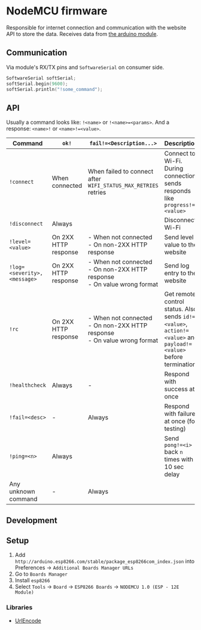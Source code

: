 # NodeMCU firmware

Responsible for internet connection and communication with the website API to store the data. Receives data from [the arduino module](../arduino).

## Communication

Via module's RX/TX pins and `SoftwareSerial` on consumer side.

```cpp
SoftwareSerial softSerial;
softSerial.begin(9600);
softSerial.println("!some_command");
```

## API

Usually a command looks like: `!<name>` or `!<name>=<params>`. And a response: `<name>!` or `<name>!=<value>`.

| Command                     | `ok!`                | `fail!=<Description...>`                                                      | Description                                                                                                      |
| --------------------------- | -------------------- | ----------------------------------------------------------------------------- | ---------------------------------------------------------------------------------------------------------------- |
| `!connect`                  | When connected       | When failed to connect after `WIFI_STATUS_MAX_RETRIES` retries                | Connect to Wi-Fi. During connection sends responds like `progress!=<value>`                                      |
| `!disconnect`               | Always               |                                                                               | Disconnect Wi-Fi                                                                                                 |
| `!level=<value>`            | On 2XX HTTP response | - When not connected<br>- On non-2XX HTTP response                            | Send level value to the website                                                                                  |
| `!log=<severity>,<message>` | On 2XX HTTP response | - When not connected<br>- On non-2XX HTTP response<br>- On value wrong format | Send log entry to the website                                                                                    |
| `!rc`                       | On 2XX HTTP response | - When not connected<br>- On non-2XX HTTP response<br>- On value wrong format | Get remote control status. Also sends `id!=<value>`, `action!=<value>` and `payload!=<value>` before termination |
| `!healthcheck`              | Always               | -                                                                             | Respond with success at once                                                                                     |
| `!fail=<desc>`              | -                    | Always                                                                        | Respond with failure at once (for testing)                                                                       |
| `!ping=<n>`                 | Always               |                                                                               | Send `pong!=<i>` back `n` times with 10 sec delay                                                                |
| Any unknown command         | -                    | Always                                                                        |                                                                                                                  |

## Development

## Setup

1. Add `http://arduino.esp8266.com/stable/package_esp8266com_index.json` into Preferences &rarr; `Additional Boards Manager URLs`
2. Go to `Boards Manager`
3. Install `esp8266`
4. Select `Tools` &rarr; `Board` &rarr; `ESP8266 Boards` &rarr; `NODEMCU 1.0 (ESP - 12E Module)`

### Libraries

- [UrlEncode](https://github.com/plageoj/urlencode)
